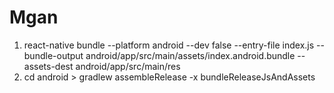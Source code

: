 # Mgan

1. react-native bundle --platform android --dev false --entry-file index.js --bundle-output android/app/src/main/assets/index.android.bundle --assets-dest android/app/src/main/res
 2. cd android > gradlew assembleRelease -x bundleReleaseJsAndAssets
